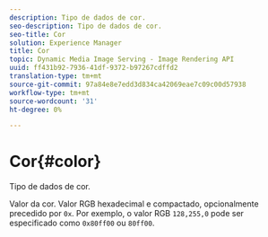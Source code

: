 ```yaml
---
description: Tipo de dados de cor.
seo-description: Tipo de dados de cor.
seo-title: Cor
solution: Experience Manager
title: Cor
topic: Dynamic Media Image Serving - Image Rendering API
uuid: ff431b92-7936-41df-9372-b97267cdffd2
translation-type: tm+mt
source-git-commit: 97a84e8e7edd3d834ca42069eae7c09c00d57938
workflow-type: tm+mt
source-wordcount: '31'
ht-degree: 0%

---
```



# Cor{#color}

Tipo de dados de cor.

Valor da cor. Valor RGB hexadecimal e compactado, opcionalmente precedido por `0x`. Por exemplo, o valor RGB `128,255,0` pode ser especificado como `0x80ff00` ou `80ff00`.
